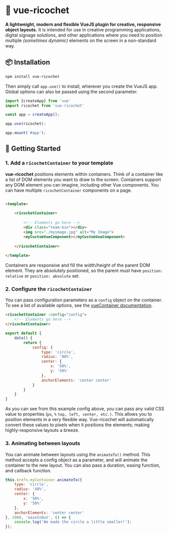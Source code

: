 # 🥏 vue-ricochet

**A lightweight, modern and flexible VueJS plugin for creative, responsive object layouts.** It is intended for use in creative programming applications, digital signage
solutions, and other applications where you need to position multiple _(sometimes dynamic)_ elements on the screen in a non-standard way.

## 📦 Installation

```bash
npm install vue-ricochet
```

Then simply call `app.use()` to install, wherever you create the VueJS app. Global options can also be passed using the second parameter.

```js
import {createApp} from 'vue'
import ricochet from 'vue-ricochet'

const app = createApp();

app.use(ricochet);

app.mount('#app');
```

## 🚀 Getting Started

### 1. Add a `ricochetContainer` to your template

**vue-ricochet** positions elements within containers. Think of a container like a list of DOM elements you want to draw to the screen. Containers support any DOM element you can imagine, including other Vue components. You can have multiple `ricochetContainer` components on a page.

```html

<template>
    
    <ricochetContainer>
        
        <!-- Elements go here -->
        <div class="team-bio"></div>
        <img src="./myimage.jpg" alt="My Image">
        <myCustomVueComponent></myCustomVueComponent>
        
    </ricochetContainer>
    
</template>
```

Containers are responsive and fill the width/height of the parent DOM element. They are absolutely positioned, so the parent must have `position: relative` or `position: absolute` set.

### 2. Configure the `ricochetContainer`

You can pass configuration parameters as a `config` object on the container. To see a list of available options, see the [vueContainer documentation](#).

```html
<ricochetContainer :config="config">
    <!-- Elements go here -->
</ricochetContainer>
```

```js
export default {
    data() {
        return {
            config: {
                type: 'circle',
                radius: '80%',
                center: {
                    x: '50%',
                    y: '50%'
                },
                anchorElements: 'center center'
            }
        }
    }
}
```

As you can see from this example config above, you can pass any valid CSS value to properties (`px`, `%` `top, left, center, etc.)`. This allows you to position elements in a very flexible way. Vue-ricochet will automatically convert these values to pixels when it positions the elements; making highly-responsive layouts a breeze.

### 3. Animating between layouts

You can animate between layouts using the `animateTo()` method. This method accepts a config object as a parameter, and will animate the container to the new layout. You can also pass a duration, easing function, and callback function.

```js
this.$refs.myContainer.animateTo({
    type: 'circle',
    radius: '40%',
    center: {
        x: '50%',
        y: '50%'
    },
    anchorElements: 'center center'
}, 2000, 'easeInOut', () => {
    console.log('We made the circle a little smaller!');
});
```
